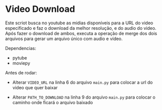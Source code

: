 # Video Download

Este scriot busca no youtube as midias disponíveis para a URL do video especificado e faz o download da melhor resolução, e do audio do video. Após fazer o download de ambos, executa a operação de merge dos dois arquivos para gerar um arquivo único com audio e vídeo.

Dependencias:
- pytube
- moviepy

Antes de rodar:

- Alterar `VIDEO_URL` na linha 6 do arquivo `main.py` para colocar a url do video que quer baixar

- Alterar `PATH_TO_DOWNLOAD` na linha 9 do arquivo `main.py` para colocar o caminho onde ficará o arquivo baixado